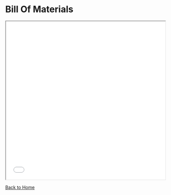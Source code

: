 

  <body>
    <h1>Bill Of Materials</h1>
    <iframe src="media/TeamBOM.pdf" width="100%" height="500px">
    </iframe>
  </body>


[Back to Home](index)